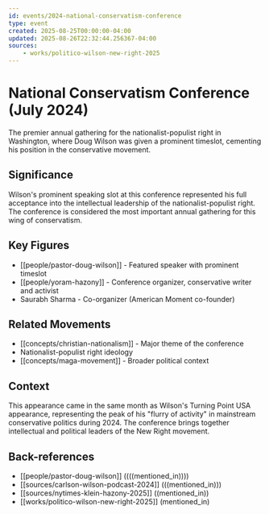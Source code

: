 ```yaml
---
id: events/2024-national-conservatism-conference
type: event
created: 2025-08-25T00:00:00-04:00
updated: 2025-08-26T22:32:44.256367-04:00
sources:
    - works/politico-wilson-new-right-2025
---
```


# National Conservatism Conference (July 2024)

The premier annual gathering for the nationalist-populist right in Washington, where Doug Wilson was given a prominent timeslot, cementing his position in the conservative movement.

## Significance

Wilson's prominent speaking slot at this conference represented his full acceptance into the intellectual leadership of the nationalist-populist right. The conference is considered the most important annual gathering for this wing of conservatism.

## Key Figures

- [[people/pastor-doug-wilson]] - Featured speaker with prominent timeslot
- [[people/yoram-hazony]] - Conference organizer, conservative writer and activist
- Saurabh Sharma - Co-organizer (American Moment co-founder)

## Related Movements

- [[concepts/christian-nationalism]] - Major theme of the conference
- Nationalist-populist right ideology
- [[concepts/maga-movement]] - Broader political context

## Context

This appearance came in the same month as Wilson's Turning Point USA appearance, representing the peak of his "flurry of activity" in mainstream conservative politics during 2024. The conference brings together intellectual and political leaders of the New Right movement.

## Back-references
<!-- Auto-maintained by the system -->
- [[people/pastor-doug-wilson]] ((((mentioned_in))))
- [[sources/carlson-wilson-podcast-2024]] (((mentioned_in)))
- [[sources/nytimes-klein-hazony-2025]] ((mentioned_in))
- [[works/politico-wilson-new-right-2025]] (mentioned_in)

